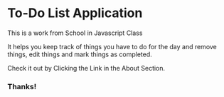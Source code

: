 # To-Do List Application

This is a work from School in Javascript Class

It helps you keep track of things you have to do for the day and remove things, edit things and mark things as completed.

Check it out by Clicking the Link in the About Section.

### Thanks!
